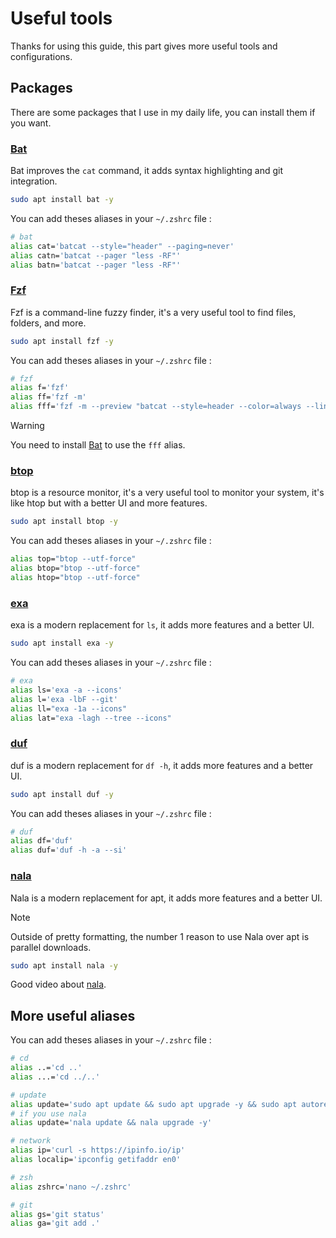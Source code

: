 # Useful tools

Thanks for using this guide, this part gives more useful tools and configurations.

## Packages

There are some packages that I use in my daily life, you can install them if you want.

### [Bat](https://github.com/sharkdp/bat)

Bat improves the `cat` command, it adds syntax highlighting and git integration.

```bash
sudo apt install bat -y
```

You can add theses aliases in your `~/.zshrc` file :

```bash
# bat
alias cat='batcat --style="header" --paging=never'
alias catn='batcat --pager "less -RF"'
alias batn='batcat --pager "less -RF"'
```

### [Fzf](https://github.com/junegunn/fzf)

Fzf is a command-line fuzzy finder, it's a very useful tool to find files, folders, and more.

```bash
sudo apt install fzf -y
```

You can add theses aliases in your `~/.zshrc` file :

```bash
# fzf
alias f='fzf'
alias ff='fzf -m'
alias fff='fzf -m --preview "batcat --style=header --color=always --line-range :500 {}"'
```

> [!WARNING]
> You need to install [Bat](#bat) to use the `fff` alias.

### [btop](https://github.com/aristocratos/btop)

btop is a resource monitor, it's a very useful tool to monitor your system, it's like htop but with a better UI and more features.

```bash
sudo apt install btop -y
```

You can add theses aliases in your `~/.zshrc` file :

```bash
alias top="btop --utf-force"
alias btop="btop --utf-force"
alias htop="btop --utf-force"
```

### [exa](https://github.com/ogham/exa)

exa is a modern replacement for `ls`, it adds more features and a better UI.

```bash
sudo apt install exa -y
```

You can add theses aliases in your `~/.zshrc` file :

```bash
# exa
alias ls='exa -a --icons'                                               # ls
alias l='exa -lbF --git'                                                # list, size, type, git
alias ll="exa -1a --icons"                                              # list, 1 per line
alias lat="exa -lagh --tree --icons"                                    # list with info and tree
```

### [duf](https://github.com/muesli/duf)

duf is a modern replacement for `df -h`, it adds more features and a better UI.

```bash
sudo apt install duf -y
```

You can add theses aliases in your `~/.zshrc` file :

```bash
# duf
alias df='duf'                                                          # df
alias duf='duf -h -a --si'                                              # duf
```

### [nala](https://github.com/volitank/nala)

Nala is a modern replacement for apt, it adds more features and a better UI.
> [!NOTE]
> Outside of pretty formatting, the number 1 reason to use Nala over apt is parallel downloads.

```bash
sudo apt install nala -y
```

Good video about [nala](https://youtu.be/oroSkR4Nn_w?si=uk__FOcTip7LX9xh).

## More useful aliases

You can add theses aliases in your `~/.zshrc` file :

```bash
# cd
alias ..='cd ..'
alias ...='cd ../..'

# update
alias update='sudo apt update && sudo apt upgrade -y && sudo apt autoremove -y'
# if you use nala
alias update='nala update && nala upgrade -y'

# network
alias ip='curl -s https://ipinfo.io/ip'
alias localip='ipconfig getifaddr en0'

# zsh
alias zshrc='nano ~/.zshrc'

# git
alias gs='git status'
alias ga='git add .'
```
